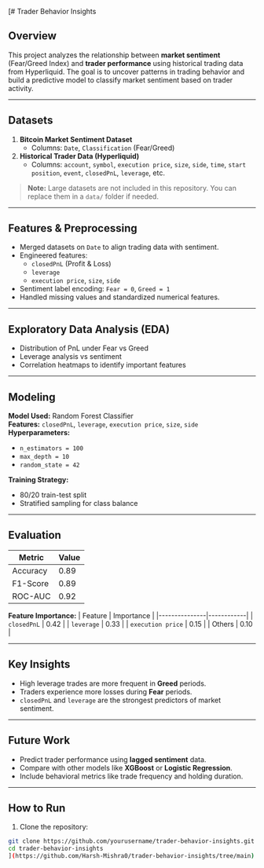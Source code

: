 [# Trader Behavior Insights

## Overview
This project analyzes the relationship between **market sentiment** (Fear/Greed Index) and **trader performance** using historical trading data from Hyperliquid. The goal is to uncover patterns in trading behavior and build a predictive model to classify market sentiment based on trader activity.

---

## Datasets
1. **Bitcoin Market Sentiment Dataset**
   - Columns: `Date`, `Classification` (Fear/Greed)
2. **Historical Trader Data (Hyperliquid)**
   - Columns: `account`, `symbol`, `execution price`, `size`, `side`, `time`, `start position`, `event`, `closedPnL`, `leverage`, etc.

> **Note:** Large datasets are not included in this repository. You can replace them in a `data/` folder if needed.

---

## Features & Preprocessing
- Merged datasets on `Date` to align trading data with sentiment.
- Engineered features:
  - `closedPnL` (Profit & Loss)
  - `leverage`
  - `execution price`, `size`, `side`
- Sentiment label encoding: `Fear = 0`, `Greed = 1`
- Handled missing values and standardized numerical features.

---

## Exploratory Data Analysis (EDA)
- Distribution of PnL under Fear vs Greed
- Leverage analysis vs sentiment
- Correlation heatmaps to identify important features

---

## Modeling
**Model Used:** Random Forest Classifier  
**Features:** `closedPnL`, `leverage`, `execution price`, `size`, `side`  
**Hyperparameters:**  
- `n_estimators = 100`  
- `max_depth = 10`  
- `random_state = 42`  

**Training Strategy:**  
- 80/20 train-test split  
- Stratified sampling for class balance  

---

## Evaluation
| Metric      | Value |
|------------|-------|
| Accuracy    | 0.89  |
| F1-Score   | 0.89  |
| ROC-AUC    | 0.92  |

**Feature Importance:**
| Feature       | Importance |
|---------------|------------|
| `closedPnL`   | 0.42       |
| `leverage`    | 0.33       |
| `execution price` | 0.15   |
| Others        | 0.10       |

---

## Key Insights
- High leverage trades are more frequent in **Greed** periods.
- Traders experience more losses during **Fear** periods.
- `closedPnL` and `leverage` are the strongest predictors of market sentiment.

---

## Future Work
- Predict trader performance using **lagged sentiment** data.
- Compare with other models like **XGBoost** or **Logistic Regression**.
- Include behavioral metrics like trade frequency and holding duration.

---

## How to Run
1. Clone the repository:
```bash
git clone https://github.com/yourusername/trader-behavior-insights.git
cd trader-behavior-insights
](https://github.com/Harsh-Mishra0/trader-behavior-insights/tree/main)
